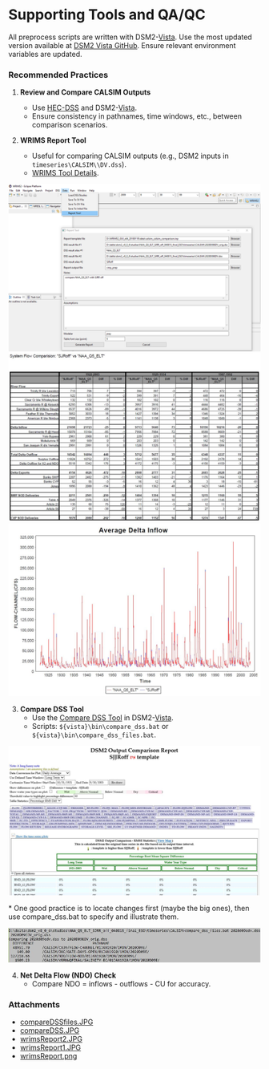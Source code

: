 # Supporting Tools and QA/QC

All preprocess scripts are written with DSM2-[Vista](http://msb-confluence/display/DM/Vista). Use the most updated version available at [DSM2 Vista GitHub](https://github.com/CADWRDeltaModeling/dsm2-vista). Ensure relevant environment variables are updated.

### Recommended Practices

1. **Review and Compare CALSIM Outputs**
   - Use [HEC-DSS](http://msb-confluence/display/DM/HEC+Manuals) and DSM2-[Vista](http://msb-confluence/display/DM/Vista).
   - Ensure consistency in pathnames, time windows, etc., between comparison scenarios.

2. **WRIMS Report Tool**
   - Useful for comparing CALSIM outputs (e.g., DSM2 inputs in `timeseries\CALSIM\\DV.dss`).
   - [WRIMS Tool Details](https://www.water.ca.gov/Library/Modeling-and-Analysis/Modeling-Platforms/Water-Resource-Integrated-Modeling-System).

![Supporting Tools 1](../attachments/SupportingTools1.png)
![Supporting Tools 2](../attachments/SupportingTools2.jpg)
![Supporting Tools 3](../attachments/SupportingTools3.jpg)

3. **Compare DSS Tool**
   - Use the [Compare DSS Tool](http://msb-confluence/display/DM/Compare+DSS+Tool) in DSM2-[Vista](http://msb-confluence/display/DM/Vista).
   - Scripts: `${vista}\bin\compare_dss.bat` or `${vista}\bin\compare_dss_files.bat`.

![Supporting Tools 4](../attachments/SupportingTools4.jpg)

\* One good practice is to locate changes first (maybe the big ones), then use compare_dss.bat to specify and illustrate them.

![Supporting Tools 5](../attachments/SupportingTools5.jpg)

4. **Net Delta Flow (NDO) Check**
   - Compare NDO = inflows - outflows - CU for accuracy.

### Attachments

- [compareDSSfiles.JPG](attachments/SupportingTools5.jpg)
- [compareDSS.JPG](attachments/SupportingTools4.jpg)
- [wrimsReport2.JPG](attachments/SupportingTools3.jpg)
- [wrimsReport1.JPG](attachments/SupportingTools2.jpg)
- [wrimsReport.png](attachments/SupportingTools1.png)
